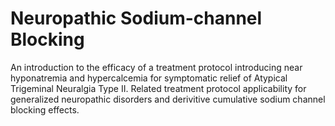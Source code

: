 # Neuropathic Sodium-channel Blocking

An introduction to the efficacy of a treatment protocol introducing near hyponatremia and hypercalcemia for symptomatic relief of Atypical Trigeminal Neuralgia Type II.  Related treatment protocol applicability for generalized neuropathic disorders and derivitive cumulative sodium channel blocking effects.
